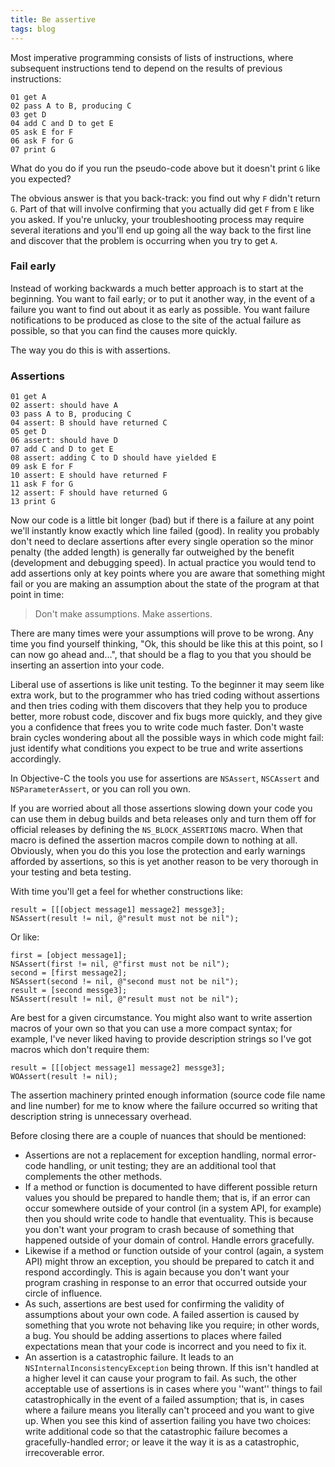 ```yaml
---
title: Be assertive
tags: blog
---
```


Most imperative programming consists of lists of instructions, where subsequent instructions tend to depend on the results of previous instructions:

    01 get A
    02 pass A to B, producing C
    03 get D
    04 add C and D to get E
    05 ask E for F
    06 ask F for G
    07 print G

What do you do if you run the pseudo-code above but it doesn't print `G` like you expected?

The obvious answer is that you back-track: you find out why `F` didn't return `G`. Part of that will involve confirming that you actually did get `F` from `E` like you asked. If you're unlucky, your troubleshooting process may require several iterations and you'll end up going all the way back to the first line and discover that the problem is occurring when you try to get `A`.

### Fail early

Instead of working backwards a much better approach is to start at the beginning. You want to fail early; or to put it another way, in the event of a failure you want to find out about it as early as possible. You want failure notifications to be produced as close to the site of the actual failure as possible, so that you can find the causes more quickly.

The way you do this is with assertions.





### Assertions

    01 get A
    02 assert: should have A
    03 pass A to B, producing C
    04 assert: B should have returned C
    05 get D
    06 assert: should have D
    07 add C and D to get E
    08 assert: adding C to D should have yielded E
    09 ask E for F
    10 assert: E should have returned F
    11 ask F for G
    12 assert: F should have returned G
    13 print G

Now our code is a little bit longer (bad) but if there is a failure at any point we'll instantly know exactly which line failed (good). In reality you probably don't need to declare assertions after every single operation so the minor penalty (the added length) is generally far outweighed by the benefit (development and debugging speed). In actual practice you would tend to add assertions only at key points where you are aware that something might fail or you are making an assumption about the state of the program at that point in time:

> Don't make assumptions. Make assertions.

There are many times were your assumptions will prove to be wrong. Any time you find yourself thinking, "Ok, this should be like this at this point, so I can now go ahead and...", that should be a flag to you that you should be inserting an assertion into your code.

Liberal use of assertions is like unit testing. To the beginner it may seem like extra work, but to the programmer who has tried coding without assertions and then tries coding with them discovers that they help you to produce better, more robust code, discover and fix bugs more quickly, and they give you a confidence that frees you to write code much faster. Don't waste brain cycles wondering about all the possible ways in which code might fail: just identify what conditions you expect to be true and write assertions accordingly.

In Objective-C the tools you use for assertions are `NSAssert`, `NSCAssert` and `NSParameterAssert`, or you can roll you own.

If you are worried about all those assertions slowing down your code you can use them in debug builds and beta releases only and turn them off for official releases by defining the `NS_BLOCK_ASSERTIONS` macro. When that macro is defined the assertion macros compile down to nothing at all. Obviously, when you do this you lose the protection and early warnings afforded by assertions, so this is yet another reason to be very thorough in your testing and beta testing.

With time you'll get a feel for whether constructions like:

    result = [[[object message1] message2] messge3];
    NSAssert(result != nil, @"result must not be nil");

Or like:

    first = [object message1];
    NSAssert(first != nil, @"first must not be nil");
    second = [first message2];
    NSAssert(second != nil, @"second must not be nil");
    result = [second messge3];
    NSAssert(result != nil, @"result must not be nil");

Are best for a given circumstance. You might also want to write assertion macros of your own so that you can use a more compact syntax; for example, I've never liked having to provide description strings so I've got macros which don't require them:

    result = [[[object message1] message2] messge3];
    WOAssert(result != nil);

The assertion machinery printed enough information (source code file name and line number) for me to know where the failure occurred so writing that description string is unnecessary overhead.

Before closing there are a couple of nuances that should be mentioned:

-   Assertions are not a replacement for exception handling, normal error-code handling, or unit testing; they are an additional tool that complements the other methods.
-   If a method or function is documented to have different possible return values you should be prepared to handle them; that is, if an error can occur somewhere outside of your control (in a system API, for example) then you should write code to handle that eventuality. This is because you don't want your program to crash because of something that happened outside of your domain of control. Handle errors gracefully.
-   Likewise if a method or function outside of your control (again, a system API) might throw an exception, you should be prepared to catch it and respond accordingly. This is again because you don't want your program crashing in response to an error that occurred outside your circle of influence.
-   As such, assertions are best used for confirming the validity of assumptions about your own code. A failed assertion is caused by something that you wrote not behaving like you require; in other words, a bug. You should be adding assertions to places where failed expectations mean that your code is incorrect and you need to fix it.
-   An assertion is a catastrophic failure. It leads to an `NSInternalInconsistencyException` being thrown. If this isn't handled at a higher level it can cause your program to fail. As such, the other acceptable use of assertions is in cases where you ''want'' things to fail catastrophically in the event of a failed assumption; that is, in cases where a failure means you literally can't proceed and you want to give up. When you see this kind of assertion failing you have two choices: write additional code so that the catastrophic failure becomes a gracefully-handled error; or leave it the way it is as a catastrophic, irrecoverable error.
